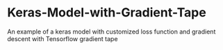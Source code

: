# Keras-Model-with-Gradient-Tape
An example of a keras model with customized loss function and gradient descent with Tensorflow gradient tape
